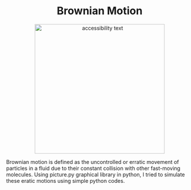 


<h1 align="center"> 
 Brownian Motion </h1>
<p align="center">
 
  <img src="particles.gif" width="350" alt="accessibility text">
</p>
<p>
Brownian motion is defined as the uncontrolled or erratic movement of particles in a fluid due to their constant collision with other fast-moving molecules. 
Using picture.py graphical library in python, I tried to simulate these eratic motions using simple python codes.
</p>

